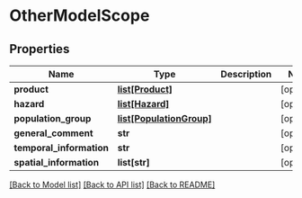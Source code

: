 # OtherModelScope

## Properties
Name | Type | Description | Notes
------------ | ------------- | ------------- | -------------
**product** | [**list[Product]**](Product.md) |  | [optional] 
**hazard** | [**list[Hazard]**](Hazard.md) |  | [optional] 
**population_group** | [**list[PopulationGroup]**](PopulationGroup.md) |  | [optional] 
**general_comment** | **str** |  | [optional] 
**temporal_information** | **str** |  | [optional] 
**spatial_information** | **list[str]** |  | [optional] 

[[Back to Model list]](../README.md#documentation-for-models) [[Back to API list]](../README.md#documentation-for-api-endpoints) [[Back to README]](../README.md)

